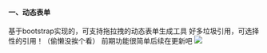 #### 一、动态表单
基于bootstrap实现的，可支持拖拉拽的动态表单生成工具
好多垃圾引用，可选择性的引用！（偷懒没挨个看）
前期功能很简单后续在更新吧
![](https://github.com/xutao0726/drags/tree/master/drags)
